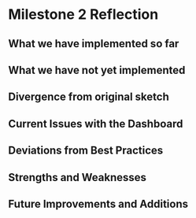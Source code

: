 # Milestone 2 Reflection

## What we have implemented so far

## What we have not yet implemented

## Divergence from original sketch

## Current Issues with the Dashboard

## Deviations from Best Practices

## Strengths and Weaknesses

## Future Improvements and Additions